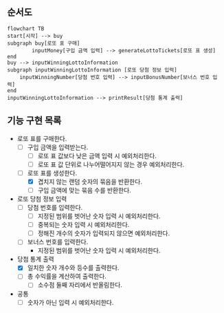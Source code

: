 ## 순서도

```mermaid
flowchart TB
start[시작] --> buy
subgraph buy[로또 표 구매]
        inputMoney[구입 금액 입력] --> generateLottoTickets[로또 표 생성]
end
buy --> inputWinningLottoInformation
subgraph inputWinningLottoInformation [로또 당첨 정보 입력]
    inputWinningNumber[당첨 번호 입력] --> inputBonusNumber[보너스 번호 입력]
end
inputWinningLottoInformation --> printResult[당첨 통계 출력]
```

## 기능 구현 목록

* 로또 표를 구매한다.
  - [ ] 구입 금액을 입력받는다.
    - [ ] 로또 표 값보다 낮은 금액 입력 시 예외처리한다. 
    - [ ] 로또 표 값 단위로 나누어떨어지지 않는 경우 예외처리한다.
  - [ ] 로또 표를 생성한다.
    - [x] 겹치지 않는 랜덤 숫자의 묶음을 반환한다.
    - [ ] 구입 금액에 맞는 묶음 수를 반환한다.
* 로또 당첨 정보 입력
  - [ ] 당첨 번호를 입력한다.
    - [ ] 지정된 범위를 벗어난 숫자 입력 시 예외처리한다. 
    - [ ] 중복되는 숫자 입력 시 예외처리한다.
    - [ ] 정해진 개수의 숫자가 입력되지 않으면 예외처리한다.
  - [ ] 보너스 번호를 입력한다.
    - 지정된 범위를 벗어난 숫자 입력 시 예외처리한다.
* 당첨 통계 출력
  - [x] 일치한 숫자 개수와 등수를 출력한다.
  - [ ] 총 수익률을 계산하여 출력한다.
    - [ ] 소수점 둘째 자리에서 반올림한다.
* 공통
  - [ ] 숫자가 아닌 입력 시 예외처리한다.

